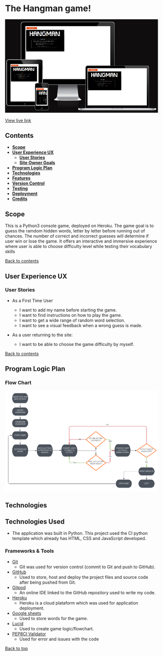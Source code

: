# **The Hangman game!**
![Alt text](documentation/images/amiresponsive.PNG)

[View live link](https://p3hangman-9bacfa10b6a1.herokuapp.com/)

## **Contents**
* [**Scope**](#scope)  
* [**User Experience UX**](#user-experience-ux)
    * [**User Stories**](#user-stories)
    * [**Site Owner Goals**](#site-owner-goals)
* [**Program Logic Plan**](#user-experience-ux)
* [**Technologies**](#technologies)
* [**Features**](#features)
* [**Version Control**](#version-control)    
* [**Testing**](#testing)
* [**Deployment**](#deployment)    
* [**Credits**](#credits)  
  


## **Scope**

This is a Python3 console game, deployed on Heroku.
The game goal is to guess the ramdom hidden words, letter by letter before running out of chances. The number of correct and incorrect guesses will determine if user win or lose the game. 
It offers an interactive and immersive experience where user is able to choose difficulty level while testing their vocabulary skills

[Back to contents](#contents)

## **User Experience UX**

### **User Stories**

- As a First Time User
    - I want to add my name before starting the game.
    - I want to find instructions on how to play the game. 
    - I want to get a wide range of random word selection.
    - I want to see a visual feedback when a wrong guess is made.


-  As a user returning to the site:
   - I want to be able to choose the game difficulty by myself.


[Back to contents](#contents)

## **Program Logic Plan**  

### **Flow Chart**

![Flowchart](/documentation/images/hangman_flowchart.PNG)

## **Technologies**  

## Technologies Used

- The application was built in Python. This project used the CI python template which already has HTML, CSS and JavaScript developed.

### **Frameworks & Tools**
- [Git](https://git-scm.com/)
  - Git was used for version control (commit to Git and push to GitHub).
- [GitHub](https://github.com/)
  - Used to store, host and deploy the project files and source code after being pushed from Git.
- [Gitpod](https://www.gitpod.io/)
  - An online IDE linked to the GitHub repository used to write my code.
- [Heroku](https://www.heroku.com/platform) 
  - Heroku is a cloud plataform which was used for application deployment.
- [Google sheets](https://www.google.com/sheets/about/) 
  - Used to store words for the game.
- [Lucid](https://lucid.co/) 
  - Used to create game logic/flowchart.
- [PEP8CI Validator](https://pep8ci.herokuapp.com/#) 
  - Used for error and issues with the code

[Back to top](<#contents>)